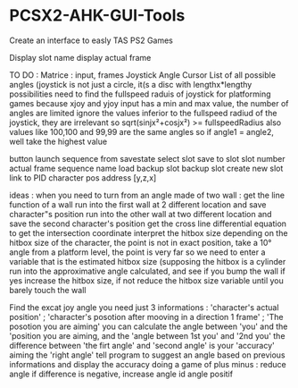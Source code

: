 # PCSX2-AHK-GUI-Tools
Create an interface to easly TAS PS2 Games

Display slot name
display actual frame


TO DO :
Matrice : input, frames
Joystick Angle Cursor
List of all possible angles (joystick is not just a circle, it(s a disc with lengthx*lengthy possibilities
  need to find the fullspeed raduis of joystick for platforming games
    because xjoy and yjoy input has a min and max value, the number of angles are limited
    ignore the values inferior to the fullspeed radiud of the joystick, they are irrelevant so sqrt(sinjx²+cosjx²) >= fullspeedRadius
    also values like 100,100 and 99,99 are the same angles so if angle1 = angle2, well take the highest value
    
button
  launch sequence from savestate
  select slot
  save to slot
    slot number
    actual frame
    sequence name
  load backup slot
  backup slot
  create new slot
  link to PID
  character pos address [y,z,x]

ideas :
  when you need to turn from an angle made of two wall :
    get the line function of a wall
      run into the first wall at 2 different location and save  character"s position
      run into the other wall at two different location and save the second character's position
      get the cross line differential equation to get the intersection coordinate
    interpret the hitbox size
      depending on the hitbox size of the character, the point is not in exact position, take a 10° angle from a platform level, the point is very far
      so we need to enter a variable that is the estimated hitbox size (supposing the hitbox is a cylinder
      run into the approximative angle calculated, and see if you bump the wall if yes increase the hitbox size, if not reduce the hitbox size variable until you barely touch the wall

   Find the excat joy angle
     you need just 3 informations : 'character's actual position' ; 'character's posotion after mooving in a direction 1 frame' ; 'The posotion you are aiming'
     you can calculate the angle between 'you' and the 'position you are aiming, and the 'angle between 1st you' and '2nd you'
     the difference between 'the firt angle' and 'second angle' is your 'accuracy' aiming the 'right angle'
    tell program to suggest an angle based on previous informations and display the accuracy
      doing a game of plus minus : reduce angle if difference is negative, increase angle id angle positif
    
     
      
  

